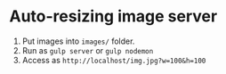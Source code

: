 # Auto-resizing image server

1. Put images into `images/` folder.
2. Run as `gulp server` or `gulp nodemon`
3. Access as `http://localhost/img.jpg?w=100&h=100`
